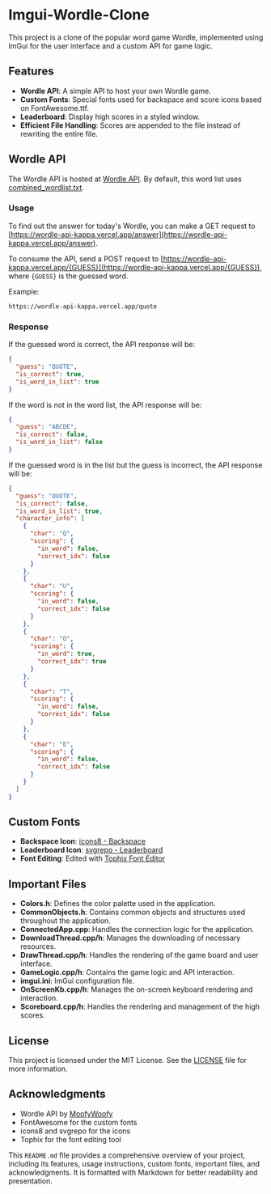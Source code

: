 
# Imgui-Wordle-Clone

This project is a clone of the popular word game Wordle, implemented using ImGui for the user interface and a custom API for game logic.

## Features

- **Wordle API**: A simple API to host your own Wordle game.
- **Custom Fonts**: Special fonts used for backspace and score icons based on FontAwesome.ttf.
- **Leaderboard**: Display high scores in a styled window.
- **Efficient File Handling**: Scores are appended to the file instead of rewriting the entire file.

## Wordle API

The Wordle API is hosted at [Wordle API](https://gitlab.com/MoofyWoofy/wordle-api). By default, this word list uses [combined_wordlist.txt](https://github.com/Kinkelin/WordleCompetition/blob/main/data/official/combined_wordlist.txt).

### Usage

To find out the answer for today's Wordle, you can make a GET request to [https://wordle-api-kappa.vercel.app/answer](https://wordle-api-kappa.vercel.app/answer).

To consume the API, send a POST request to [https://wordle-api-kappa.vercel.app/{GUESS}](https://wordle-api-kappa.vercel.app/{GUESS}), where `{GUESS}` is the guessed word.

Example:
```
https://wordle-api-kappa.vercel.app/quote
```

### Response

If the guessed word is correct, the API response will be:
```json
{
  "guess": "QUOTE",
  "is_correct": true,
  "is_word_in_list": true
}
```

If the word is not in the word list, the API response will be:
```json
{
  "guess": "ABCDE",
  "is_correct": false,
  "is_word_in_list": false
}
```

If the guessed word is in the list but the guess is incorrect, the API response will be:
```json
{
  "guess": "QUOTE",
  "is_correct": false,
  "is_word_in_list": true,
  "character_info": [
    {
      "char": "Q",
      "scoring": {
        "in_word": false,
        "correct_idx": false
      }
    },
    {
      "char": "U",
      "scoring": {
        "in_word": false,
        "correct_idx": false
      }
    },
    {
      "char": "O",
      "scoring": {
        "in_word": true,
        "correct_idx": true
      }
    },
    {
      "char": "T",
      "scoring": {
        "in_word": false,
        "correct_idx": false
      }
    },
    {
      "char": "E",
      "scoring": {
        "in_word": false,
        "correct_idx": false
      }
    }
  ]
}
```

## Custom Fonts

- **Backspace Icon**: [icons8 - Backspace](https://icons8.com/icons/set/backspace)
- **Leaderboard Icon**: [svgrepo - Leaderboard](https://www.svgrepo.com/svg/487506/leaderboard)
- **Font Editing**: Edited with [Tophix Font Editor](https://tophix.com/font-tools/font-editor)

## Important Files

- **Colors.h**: Defines the color palette used in the application.
- **CommonObjects.h**: Contains common objects and structures used throughout the application.
- **ConnectedApp.cpp**: Handles the connection logic for the application.
- **DownloadThread.cpp/h**: Manages the downloading of necessary resources.
- **DrawThread.cpp/h**: Handles the rendering of the game board and user interface.
- **GameLogic.cpp/h**: Contains the game logic and API interaction.
- **imgui.ini**: ImGui configuration file.
- **OnScreenKb.cpp/h**: Manages the on-screen keyboard rendering and interaction.
- **Scoreboard.cpp/h**: Handles the rendering and management of the high scores.

## License

This project is licensed under the MIT License. See the [LICENSE](LICENSE) file for more information.

## Acknowledgments

- Wordle API by [MoofyWoofy](https://gitlab.com/MoofyWoofy/wordle-api)
- FontAwesome for the custom fonts
- icons8 and svgrepo for the icons
- Tophix for the font editing tool

This `README.md` file provides a comprehensive overview of your project, including its features, usage instructions, custom fonts, important files, and acknowledgments. It is formatted with Markdown for better readability and presentation.
